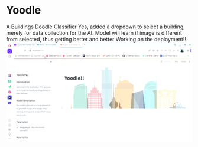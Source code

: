 # Yoodle
A Buildings Doodle Classifier
Yes, added a dropdown to select a building, merely for data collection for the AI. Model will learn if image is different from selected, thus getting better and better
Working on the deployment!!
![How it works](https://github.com/Ahmad-Waseem/Yoodle/blob/384af9064ebe89fd4e59e08c45d551fff7d5386c/Yoodle-AIBuildingsclassifier-Opera2024-06-1111-09-40-ezgif.com-video-to-gif-converter.gif)
